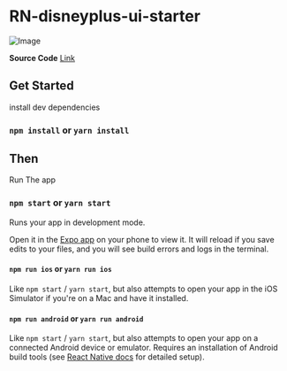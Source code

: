# RN-disneyplus-ui-starter

![Image](https://cdn.dribbble.com/users/4230508/screenshots/20214736/media/054c4a7b94b2e40931ed3143ab575864.png?compress=1&resize=1600x1200&vertical=top)

**Source Code** [Link](https://github.com/tugane/RN-disneyplus-ui)

## Get Started

install dev dependencies

### `npm install` or `yarn install`

## Then

Run The app

### `npm start` or `yarn start`

Runs your app in development mode.

Open it in the [Expo app](https://expo.io) on your phone to view it. It will reload if you save edits to your files, and you will see build errors and logs in the terminal.

#### `npm run ios` or `yarn run ios`

Like `npm start` / `yarn start`, but also attempts to open your app in the iOS Simulator if you're on a Mac and have it installed.

#### `npm run android` or `yarn run android`

Like `npm start` / `yarn start`, but also attempts to open your app on a connected Android device or emulator. Requires an installation of Android build tools (see [React Native docs](https://facebook.github.io/react-native/docs/getting-started.html) for detailed setup).


